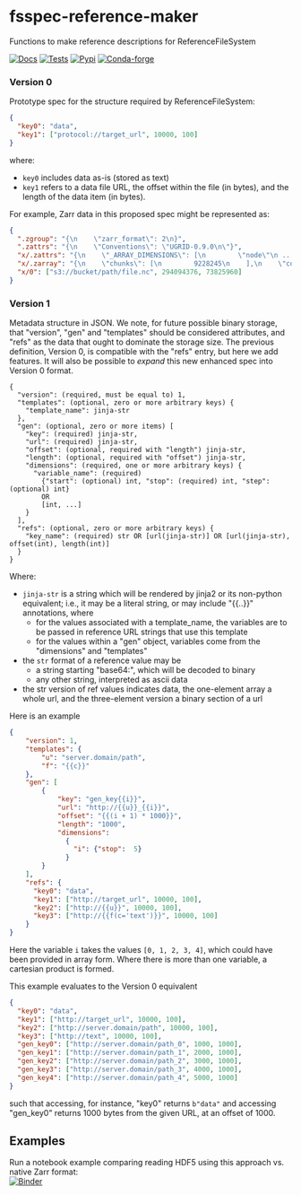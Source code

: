 # fsspec-reference-maker

Functions to make reference descriptions for ReferenceFileSystem

[![Docs](https://github.com/intake/fsspec-reference-maker/actions/workflows/default.yml/badge.svg)](https://intake.github.io/fsspec-reference-maker/)
[![Tests](https://github.com/intake/fsspec-reference-maker/actions/workflows/tests.yml/badge.svg)](https://github.com/intake/fsspec-reference-maker/actions/workflows/tests.yml)
[![Pypi](https://img.shields.io/pypi/v/fsspec-reference-maker.svg)](https://pypi.python.org/pypi/fsspec-reference-maker/)
[![Conda-forge](https://img.shields.io/conda/vn/conda-forge/fsspec-reference-maker.sv)](https://anaconda.org/conda-forge/fsspec-reference-maker)

### Version 0

Prototype spec for the structure required by ReferenceFileSystem:

```json
{
  "key0": "data",
  "key1": ["protocol://target_url", 10000, 100]
}
```
where:
* `key0` includes data as-is (stored as text)
* `key1` refers to a data file URL, the offset within the file (in bytes), and the length of the data item (in bytes).

For example, Zarr data in this proposed spec might be represented as:

```json
{
  ".zgroup": "{\n    \"zarr_format\": 2\n}",
  ".zattrs": "{\n    \"Conventions\": \"UGRID-0.9.0\n\"}",
  "x/.zattrs": "{\n    \"_ARRAY_DIMENSIONS\": [\n        \"node\"\n ...",
  "x/.zarray": "{\n    \"chunks\": [\n        9228245\n    ],\n    \"compressor\": null,\n    \"dtype\": \"<f8\",\n  ...",
  "x/0": ["s3://bucket/path/file.nc", 294094376, 73825960]
}
```

### Version 1

Metadata structure in JSON. We note, for future possible binary storage, that "version", "gen" and "templates" should
be considered attributes, and "refs" as the data that ought to dominate the storage size. The previous definition,
Version 0, is compatible with the "refs" entry, but here we add features. It will also be possible to *expand*
this new enhanced spec into Version 0 format.


```
{
  "version": (required, must be equal to) 1,
  "templates": (optional, zero or more arbitrary keys) {
    "template_name": jinja-str
  },
  "gen": (optional, zero or more items) [
    "key": (required) jinja-str,
    "url": (required) jinja-str,
    "offset": (optional, required with "length") jinja-str,
    "length": (optional, required with "offset") jinja-str,
    "dimensions": (required, one or more arbitrary keys) {
      "variable_name": (required) 
        {"start": (optional) int, "stop": (required) int, "step": (optional) int}
        OR
        [int, ...]
    }
  ],
  "refs": (optional, zero or more arbitrary keys) {
    "key_name": (required) str OR [url(jinja-str)] OR [url(jinja-str), offset(int), length(int)]
  }
}
```

Where:
- `jinja-str` is a string which will be rendered by jinja2 or its non-python equivalent; i.e., it may be
  a literal string, or may include "{{..}}" annotations, where 
  - for the values associated with a template_name, the variables are to be passed in reference URL strings that 
    use this template
  - for the values within a "gen" object, variables come from the "dimensions" and "templates"
- the `str` format of a reference value may be
  - a string starting "base64:", which will be decoded to binary
  - any other string, interpreted as ascii data
- the str version of ref values indicates data, the one-element array a whole url, and the three-element version
  a binary section of a url

Here is an example 

```json
{
    "version": 1,
    "templates": {
        "u": "server.domain/path",
        "f": "{{c}}"
    },
    "gen": [
        {
            "key": "gen_key{{i}}",
            "url": "http://{{u}}_{{i}}",
            "offset": "{{(i + 1) * 1000}}",
            "length": "1000",
            "dimensions": 
              {
                "i": {"stop":  5}
              }
        }   
    ],
    "refs": {
      "key0": "data",
      "key1": ["http://target_url", 10000, 100],
      "key2": ["http://{{u}}", 10000, 100],
      "key3": ["http://{{f(c='text')}}", 10000, 100]
    }
}
```
Here the variable `i` takes the values `[0, 1, 2, 3, 4]`, which could have been provided in array form. Where there
is more than one variable, a cartesian product is formed.

This example evaluates to the Version 0 equivalent 
```json
{
  "key0": "data",
  "key1": ["http://target_url", 10000, 100],
  "key2": ["http://server.domain/path", 10000, 100],
  "key3": ["http://text", 10000, 100],
  "gen_key0": ["http://server.domain/path_0", 1000, 1000],
  "gen_key1": ["http://server.domain/path_1", 2000, 1000],
  "gen_key2": ["http://server.domain/path_2", 3000, 1000],
  "gen_key3": ["http://server.domain/path_3", 4000, 1000],
  "gen_key4": ["http://server.domain/path_4", 5000, 1000]
}
```
such that accessing, for instance, "key0" returns `b"data"` and accessing "gen_key0" returns 1000 bytes
from the given URL, at an offset of 1000.

## Examples

Run a notebook example comparing reading HDF5 using this approach vs. native Zarr format: <br> 
[![Binder](https://aws-uswest2-binder.pangeo.io/badge_logo.svg)](https://aws-uswest2-binder.pangeo.io/v2/gh/intake/fsspec-reference-maker/main?urlpath=lab%2Ftree%2Fexamples%2Fike_intake.ipynb)


